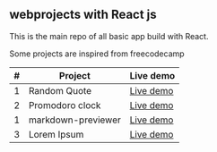 ## webprojects with React js

This is the main repo of all basic app build with React.

Some projects are inspired from freecodecamp

| # | Project | Live demo |
| - | ------- | --------- |
| 1 | Random Quote | [Live demo](https://kalee123.github.io/react-mini-projects/quote-machine) |
| 2 | Promodoro clock | [Live demo](https://kalee123.github.io/react-mini-projects/promodoro-clock) |
| 1 | markdown-previewer | [Live demo](https://kalee123.github.io/react-mini-projects/markdown-previewver) |
| 3 | Lorem Ipsum | [Live demo](https://kalee123.github.io/react-mini-projects/lorem-ipsum) |
